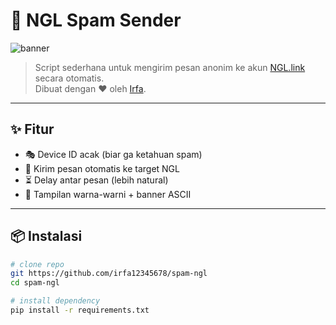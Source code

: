# 🚀 NGL Spam Sender

![banner](https://i.top4top.io/p_3543r2yty1.jpg)

> Script sederhana untuk mengirim pesan anonim ke akun [NGL.link](https://ngl.link) secara otomatis.  
> Dibuat dengan ❤️ oleh [Irfa](https://github.com/irfa12345678).

---

## ✨ Fitur
- 🎭 Device ID acak (biar ga ketahuan spam)
- 💬 Kirim pesan otomatis ke target NGL
- ⏳ Delay antar pesan (lebih natural)
- 🎨 Tampilan warna-warni + banner ASCII

---

## 📦 Instalasi
```bash
# clone repo
git https://github.com/irfa12345678/spam-ngl
cd spam-ngl

# install dependency
pip install -r requirements.txt
